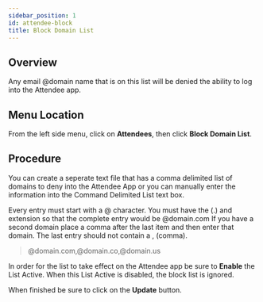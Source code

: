 ```yaml
---
sidebar_position: 1
id: attendee-block
title: Block Domain List
---
```


## Overview

Any email @domain name that is on this list will be denied the ability to log into the Attendee app.

## Menu Location

From the left side menu, click on **Attendees**, then click **Block Domain List**.

## Procedure

You can create a seperate text file that has a comma delimited list of domains to deny into the Attendee App or you can manually enter the information into the Command Delimited List text box.

Every entry must start with a @ character.  You must have the (.) and extension so that the complete entry would be @domain.com  If you have a second domain place a comma after the last item and then enter that domain.  The last entry should not contain a , (comma).

>@domain.com,@domain.co,@domain.us

In order for the list to take effect on the Attendee app be sure to **Enable** the List Active.  When this List Active is disabled, the block list is ignored.

When finished be sure to click on the **Update** button.
